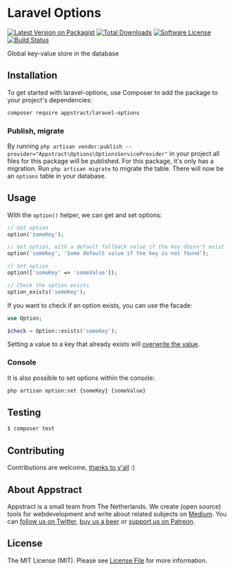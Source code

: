 # Laravel Options

[![Latest Version on Packagist](https://img.shields.io/packagist/v/appstract/laravel-options.svg?style=flat-square)](https://packagist.org/packages/appstract/laravel-options)
[![Total Downloads](https://img.shields.io/packagist/dt/appstract/laravel-options.svg?style=flat-square)](https://packagist.org/packages/appstract/laravel-options)
[![Software License](https://img.shields.io/badge/license-MIT-brightgreen.svg?style=flat-square)](LICENSE.md)
[![Build Status](https://travis-ci.org/appstract/laravel-options.svg?branch=master)](https://travis-ci.org/appstract/laravel-options)

Global key-value store in the database

## Installation

To get started with laravel-options, use Composer to add the package to your project's dependencies:

```bash
composer require appstract/laravel-options
```

### Publish, migrate

By running `php artisan vendor:publish --provider="Appstract\Options\OptionsServiceProvider"` in your project all files for this package will be published.
For this package, it's only has a migration.
Run `php artisan migrate` to migrate the table.
There will now be an `options` table in your database.

## Usage

With the `option()` helper, we can get and set options:

```php
// Get option
option('someKey');

// Get option, with a default fallback value if the key doesn't exist
option('someKey', 'Some default value if the key is not found');

// Set option
option(['someKey' => 'someValue']);

// Check the option exists
option_exists('someKey');
```

If you want to check if an option exists, you can use the facade:

```php
use Option;

$check = Option::exists('someKey');
```

Setting a value to a key that already exists will [overwrite the value](https://github.com/appstract/laravel-options/releases/tag/0.2.0).


### Console

It is also possible to set options within the console:

```bash
php artisan option:set {someKey} {someValue}
```

## Testing

```bash
$ composer test
```

## Contributing

Contributions are welcome, [thanks to y'all](https://github.com/appstract/laravel-options/graphs/contributors) :)

## About Appstract

Appstract is a small team from The Netherlands. We create (open source) tools for webdevelopment and write about related subjects on [Medium](https://medium.com/appstract). You can [follow us on Twitter](https://twitter.com/teamappstract), [buy us a beer](https://www.paypal.me/teamappstract/10) or [support us on Patreon](https://www.patreon.com/appstract).

## License

The MIT License (MIT). Please see [License File](LICENSE.md) for more information.
